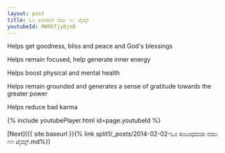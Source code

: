 ```yaml
---
layout: post
title: ಓಂ ಅನುಕರಿನೆ ನಮಃ ೧೧ ಟೈಮ್ಸ್
youtubeId: MH9bTjy0jnQ
---
```

 
 
Helps get goodness, bliss and peace and God's blessings
 
Helps remain focused, help generate inner energy 
 
Helps boost physical and mental health 
 
Helps remain grounded and generates a sense of gratitude towards the greater power 
 
Helps reduce bad karma
 
 
 
 


{% include youtubePlayer.html id=page.youtubeId %}
 
[Next]({{ site.baseurl }}{% link  split1/_posts/2014-02-02-ಓಂ ಸುಬಂಧವಯ ನಮಃ ೧೧ ಟೈಮ್ಸ್.md%})
 
